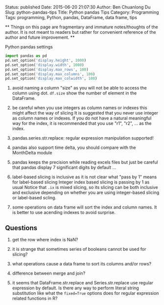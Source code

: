 Status: published
Date: 2015-06-20 21:07:30
Author: Ben Chuanlong Du
Slug: python-pandas-tips
Title: Python pandas Tips
Category: Programming
Tags: programming, Python, pandas, DataFrame, data frame, tips

**
Things on this page are
fragmentary and immature notes/thoughts of the author.
It is not meant to readers
but rather for convenient reference of the author and future improvement.
**

Python pandas settings
```Python
import pandas as pd
pd.set_option('display.height', 1000)
pd.set_option('display.width', 1000)
pd.set_option('display.max_rows', 100)
pd.set_option('display.max_columns', 100)
pd.set_option('display.max_colwidth', 100)
```

1. avoid naming a column "size" 
    as you will not be able to access the column using dot.
    `df.size` show the number of element in the DataFrame.

2. be careful when you use integers as column names or indexes
    this might affect the way of slicing
    It is suggested that you never use integer as column names or indexes.
    If you do not have a natural meaningful way for the index,
    it is recommended that you use "r1", "r2", ... as the index.

3. pandas.series.str.replace: regular expression manipulation supported!

4. pandas also support time delta, you should compare with the MonthDelta module

5. pandas keeps the precision while reading excels files but just be careful 
    that pandas display 7 significant digits by default ...

6. label-based slicing is inclusive as it is not clear what "pass by 1" means for label-based slicing
    Integer index based slicing is passing by 1 as usual
    Notice that `.ix` is mixed slicing, 
    so its slicing can be both inclusive and exclusive 
    depending on whether you are using integer-based slicing or label-based scling.

7. some operations on data frame will sort the index and column names.
    It is better to use acending indexes to avoid surprise.

## Questions

1. get the row where index is NaN?

4. it is strange that sometimes series of booleans cannot be used for slicing?

5. what operations cause a data frame to sort its columns and/or rows?

6. difference between merge and join?

7. it seems that DataFrame.str.replace and Series.str.replace 
    use regular expression by default. 
    Is there any way to perform literal string substitution
    like what the `fixed=True` options does for regular expression related functions in R?
